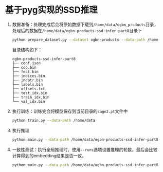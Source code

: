 # 基于pyg实现的SSD推理

1. 数据准备：处理完成后会将原始数据下载到`/home/data/ogbn_products`目录，处理后的数据在`/home/data/ogbn-products-ssd-infer-part8`目录下
    ```bash
    python prepare_dataset.py --dataset ogbn-products --data-path /home/data --num-parts 8 --part-method metis
    ```
    目录结构如下：
    ```
    ogbn-products-ssd-infer-part8
    ├── conf.json
    ├── coo.bin
    ├── feat.bin
    ├── indices.bin
    ├── indptr.bin
    ├── labels.bin
    ├── offsets.txt
    ├── test_idx.bin
    ├── train_idx.bin
    └── val_idx.bin
    ```
2. 执行训练：训练完会将模型保存到当前目录的`sage2.pt`文件中
    ```bash
    python train.py --data-path /home/data
    ```
3. 执行推理
    ```bash
    python main.py --data-path /home/data/ogbn-products-ssd-infer-part8 --num-layers 2
    ```

4. 一致性测试：执行全局推理时，使用`--runs`选项设置推理的轮数，最后会比较计算得到的embedding结果是否一致。
    ```bash
    python main.py --data-path /home/data/ogbn-products-ssd-infer-part8 --num-layers 2 --runs 10
    ```
